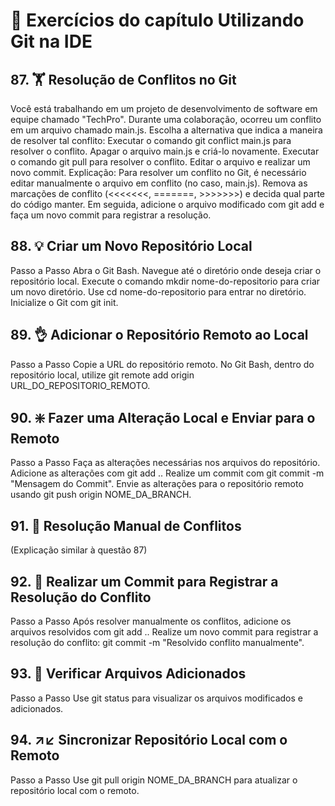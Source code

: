# 🚀 Exercícios do capítulo Utilizando Git na IDE
## 87. 🏋️ Resolução de Conflitos no Git  
  Você está trabalhando em um projeto de desenvolvimento de software em equipe chamado "TechPro". Durante uma colaboração, ocorreu um conflito em um arquivo chamado main.js.
  Escolha a alternativa que indica a maneira de resolver tal conflito:
   Executar o comando git conflict main.js para resolver o conflito.
   Apagar o arquivo main.js e criá-lo novamente.
   Executar o comando git pull para resolver o conflito.
   Editar o arquivo e realizar um novo commit.
  Explicação:
  Para resolver um conflito no Git, é necessário editar manualmente o arquivo em conflito (no caso, main.js). Remova as marcações de conflito (<<<<<<<, =======, >>>>>>>) e decida qual parte do código manter. Em seguida, adicione o arquivo modificado com git add e faça um novo commit para registrar a resolução.

## 88. 💡 Criar um Novo Repositório Local  
  Passo a Passo
  Abra o Git Bash.
  Navegue até o diretório onde deseja criar o repositório local.
  Execute o comando mkdir nome-do-repositorio para criar um novo diretório.
  Use cd nome-do-repositorio para entrar no diretório.
  Inicialize o Git com git init.

## 89. 👌 Adicionar o Repositório Remoto ao Local  
  Passo a Passo
  Copie a URL do repositório remoto.
  No Git Bash, dentro do repositório local, utilize git remote add origin URL_DO_REPOSITORIO_REMOTO.

## 90. ❇️ Fazer uma Alteração Local e Enviar para o Remoto  
  Passo a Passo
  Faça as alterações necessárias nos arquivos do repositório.
  Adicione as alterações com git add ..
  Realize um commit com git commit -m "Mensagem do Commit".
  Envie as alterações para o repositório remoto usando git push origin NOME_DA_BRANCH.

## 91. 🫱 Resolução Manual de Conflitos  
  (Explicação similar à questão 87)

## 92. 📏 Realizar um Commit para Registrar a Resolução do Conflito  
  Passo a Passo
  Após resolver manualmente os conflitos, adicione os arquivos resolvidos com git add ..
  Realize um novo commit para registrar a resolução do conflito: git commit -m "Resolvido conflito manualmente".

## 93. 📗 Verificar Arquivos Adicionados  
  Passo a Passo
  Use git status para visualizar os arquivos modificados e adicionados.

## 94. ↗️↙️ Sincronizar Repositório Local com o Remoto  
  Passo a Passo
  Use git pull origin NOME_DA_BRANCH para atualizar o repositório local com o remoto.